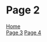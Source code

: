 <h1> Page 2 </h1>
<p> 
  <a href="index.html">Home</a> <br>
  <a href="page3.html">Page 3</a>
  <a href="page4.html">Page 4</a>
</p>
